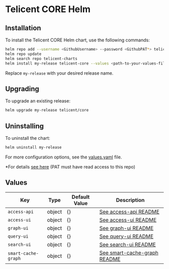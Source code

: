 # Telicent CORE Helm

## Installation

To install the Telicent CORE Helm chart, use the following commands:

```sh
helm repo add --username <GithubUsername> --password <GithubPAT*> telicent-core-charts 'https://raw.githubusercontent.com/Telicent-io/telicent-core-charts/gh-pages'
helm repo update
helm search repo telicent-charts
helm install my-release telicent-core --values <path-to-your-values-file.yaml>
```

Replace `my-release` with your desired release name.

## Upgrading

To upgrade an existing release:

```sh
helm upgrade my-release telicent/core
```

## Uninstalling

To uninstall the chart:

```sh
helm uninstall my-release
```

For more configuration options, see the [values.yaml](./values.yaml) file.

\*For details [see here](https://docs.github.com/en/authentication/keeping-your-account-and-data-secure/managing-your-personal-access-tokens) (PAT must have read access to this repo)

## Values

| Key                          | Type     | Default Value                          | Description                                                                 |
|------------------------------|----------|----------------------------------------|-----------------------------------------------------------------------------|
| `access-api`                 | object  | {}     | [See access-api README](./charts/telicent-core/charts/access-api/README.md)|
| `access-ui`                  | object  | {}     | [See access-ui README](./charts/telicent-core/charts/access-ui/README.md)  |
| `graph-ui`                   | object  | {}     | [See graph-ui README](./charts/telicent-core/charts/graph-ui/README.md)    |
| `query-ui`                   | object  | {}     | [See query-ui README](./charts/telicent-core/charts/query-ui/README.md)    |
| `search-ui`                  | object  | {}     | [See search-ui README](./charts/telicent-core/charts/search-ui/README.md)  |
| `smart-cache-graph`          | object  | {}     | [See smart-cache-graph README](./charts/telicent-core/charts/smart-cache-graph/README.md)|

